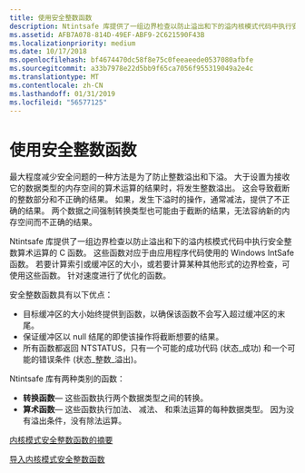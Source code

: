 ```yaml
---
title: 使用安全整数函数
description: Ntintsafe 库提供了一组边界检查以防止溢出和下的溢内核模式代码中执行安全整数算术运算的 C 函数。
ms.assetid: AFB7A078-814D-49EF-ABF9-2C621590F43B
ms.localizationpriority: medium
ms.date: 10/17/2018
ms.openlocfilehash: bf4674470dc58f8e75c0feeaeede0537080afbfe
ms.sourcegitcommit: a33b7978e22d5bb9f65ca7056f955319049a2e4c
ms.translationtype: MT
ms.contentlocale: zh-CN
ms.lasthandoff: 01/31/2019
ms.locfileid: "56577125"
---
```

# <a name="using-safe-integer-functions"></a>使用安全整数函数


最大程度减少安全问题的一种方法是为了防止整数溢出和下溢。 大于设置为接收它的数据类型的内存空间的算术运算的结果时，将发生整数溢出。 这会导致截断的整数部分和不正确的结果。 如果，发生下溢时的操作，通常减法，提供了不正确的结果。 两个数据之间强制转换类型也可能由于截断的结果，无法容纳新的内存空间而不正确的结果。

Ntintsafe 库提供了一组边界检查以防止溢出和下的溢内核模式代码中执行安全整数算术运算的 C 函数。 这些函数对应于由应用程序代码使用的 Windows IntSafe 函数。 若要计算索引或缓冲区的大小，或若要计算某种其他形式的边界检查，可使用这些函数。 针对速度进行了优化的函数。

安全整数函数具有以下优点：

-   目标缓冲区的大小始终提供到函数，以确保该函数不会写入超过缓冲区的末尾。
-   保证缓冲区以 null 结尾的即使该操作将截断想要的结果。
-   所有函数都返回 NTSTATUS，只有一个可能的成功代码 (状态\_成功) 和一个可能的错误条件 (状态\_整数\_溢出)。

Ntintsafe 库有两种类别的函数：

-   **转换函数**— 这些函数执行两个数据类型之间的转换。
-   **算术函数**— 这些函数执行加法、 减法、 和乘法运算的每种数据类型。 因为没有溢出条件，没有除法运算。

[内核模式安全整数函数的摘要](summary-of-safe-integer-functions.md)

[导入内核模式安全整数函数](importing-safe-integer-functions.md)

 

 




